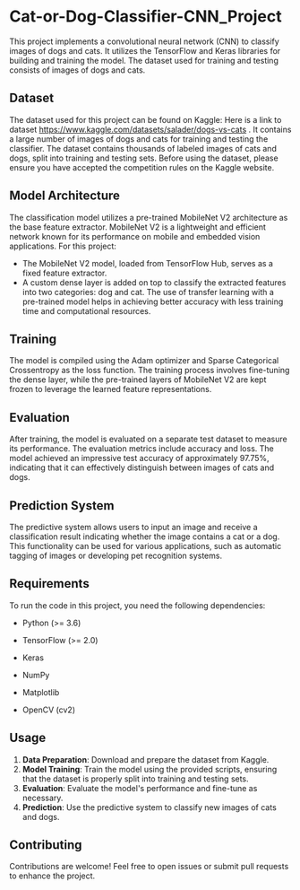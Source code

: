 # Cat-or-Dog-Classifier-CNN_Project
 
This project implements a convolutional neural network (CNN) to classify images of dogs and cats. It utilizes the TensorFlow and Keras libraries for building and training the model. The dataset used for training and testing consists of images of dogs and cats.

## Dataset
The dataset used for this project can be found on Kaggle: Here is a link to dataset https://www.kaggle.com/datasets/salader/dogs-vs-cats . It contains a large number of images of dogs and cats for training and testing the classifier.
The dataset contains thousands of labeled images of cats and dogs, split into training and testing sets. Before using the dataset, please ensure you have accepted the competition rules on the Kaggle website.

## Model Architecture
The classification model utilizes a pre-trained MobileNet V2 architecture as the base feature extractor. MobileNet V2 is a lightweight and efficient network known for its performance on mobile and embedded vision applications. For this project:

* The MobileNet V2 model, loaded from TensorFlow Hub, serves as a fixed feature extractor.
* A custom dense layer is added on top to classify the extracted features into two categories: dog and cat.
The use of transfer learning with a pre-trained model helps in achieving better accuracy with less training time and computational resources.

## Training
The model is compiled using the Adam optimizer and Sparse Categorical Crossentropy as the loss function. The training process involves fine-tuning the dense layer, while the pre-trained layers of MobileNet V2 are kept frozen to leverage the learned feature representations.

## Evaluation
After training, the model is evaluated on a separate test dataset to measure its performance. The evaluation metrics include accuracy and loss. The model achieved an impressive test accuracy of approximately 97.75%, indicating that it can effectively distinguish between images of cats and dogs.

## Prediction System
The predictive system allows users to input an image and receive a classification result indicating whether the image contains a cat or a dog. This functionality can be used for various applications, such as automatic tagging of images or developing pet recognition systems.

## Requirements
To run the code in this project, you need the following dependencies:

* Python (>= 3.6)

* TensorFlow (>= 2.0)

* Keras

* NumPy

* Matplotlib

* OpenCV (cv2)

## Usage
1. **Data Preparation**: Download and prepare the dataset from Kaggle.
2. **Model Training**: Train the model using the provided scripts, ensuring that the dataset is properly split into training and testing sets.
3. **Evaluation**: Evaluate the model's performance and fine-tune as necessary.
4. **Prediction**: Use the predictive system to classify new images of cats and dogs.

## Contributing
Contributions are welcome! Feel free to open issues or submit pull requests to enhance the project.
